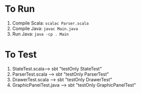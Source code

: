 # To Run
1. Compile Scala: `scalac Parser.scala`   
2. Compile Java: `javac Main.java`       
3. Run Java: `java -cp . Main`   


# To Test
1. StateTest.scala-->	sbt "testOnly StateTest"
2. ParserTest.scala -->	sbt "testOnly ParserTest"
3. DrawerTest.scala	--> sbt "testOnly DrawerTest"
4. GraphicPanelTest.java -->	sbt "testOnly GraphicPanelTest"